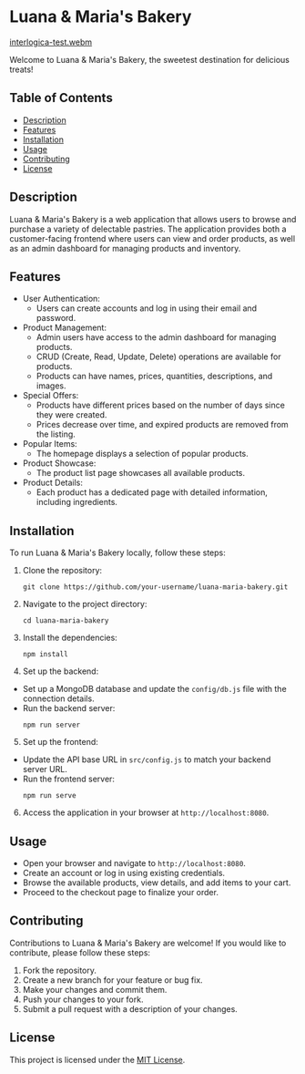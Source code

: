 # Luana & Maria's Bakery

[interlogica-test.webm](https://github.com/theringsofsaturn/interlogica-test/assets/60050952/32ef3cc0-cf81-45bb-8272-7e096b1daccc)


Welcome to Luana & Maria's Bakery, the sweetest destination for delicious treats!

## Table of Contents

- [Description](#description)
- [Features](#features)
- [Installation](#installation)
- [Usage](#usage)
- [Contributing](#contributing)
- [License](#license)

## Description

Luana & Maria's Bakery is a web application that allows users to browse and purchase a variety of delectable pastries. The application provides both a customer-facing frontend where users can view and order products, as well as an admin dashboard for managing products and inventory.

## Features

- User Authentication:
  - Users can create accounts and log in using their email and password.
- Product Management:
  - Admin users have access to the admin dashboard for managing products.
  - CRUD (Create, Read, Update, Delete) operations are available for products.
  - Products can have names, prices, quantities, descriptions, and images.
- Special Offers:
  - Products have different prices based on the number of days since they were created.
  - Prices decrease over time, and expired products are removed from the listing.
- Popular Items:
  - The homepage displays a selection of popular products.
- Product Showcase:
  - The product list page showcases all available products.
- Product Details:
  - Each product has a dedicated page with detailed information, including ingredients.

## Installation

To run Luana & Maria's Bakery locally, follow these steps:

1. Clone the repository:
   ```
   git clone https://github.com/your-username/luana-maria-bakery.git
   ```

2. Navigate to the project directory:
   ```
   cd luana-maria-bakery
   ```

3. Install the dependencies:
   ```
   npm install
   ```

4. Set up the backend:

- Set up a MongoDB database and update the `config/db.js` file with the connection details.
- Run the backend server:
  ```
  npm run server
  ```

5. Set up the frontend:

- Update the API base URL in `src/config.js` to match your backend server URL.
- Run the frontend server:
  ```
  npm run serve
  ```

6. Access the application in your browser at `http://localhost:8080`.

## Usage

- Open your browser and navigate to `http://localhost:8080`.
- Create an account or log in using existing credentials.
- Browse the available products, view details, and add items to your cart.
- Proceed to the checkout page to finalize your order.

## Contributing

Contributions to Luana & Maria's Bakery are welcome! If you would like to contribute, please follow these steps:

1. Fork the repository.
2. Create a new branch for your feature or bug fix.
3. Make your changes and commit them.
4. Push your changes to your fork.
5. Submit a pull request with a description of your changes.

## License

This project is licensed under the [MIT License](LICENSE).

